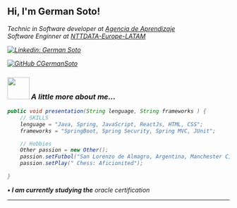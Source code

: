 <h2> Hi, I'm German Soto!</h2>

<p><em>Technic in Software developer at <a href="https://agenciadeaprendizaje.bue.edu.ar/">Agencia de Aprendizaje</a>
</br>Software Enginner at <a href="https://es.nttdata.com/">NTTDATA-Europe-LATAM</a><img 
</em></p>

[![Linkedin: German Soto](https://img.shields.io/badge/-CGermanSoto-blue?style=flat-square&logo=Linkedin&logoColor=white&link=https://www.linkedin.com/in/ger-developer/)](https://www.linkedin.com/in/ger-developer/)

[![GitHub CGermanSoto](https://img.shields.io/github/followers/CGermanSoto?label=follow&style=social)](https://github.com/CGermanSoto)


### <img src="https://media.giphy.com/media/v1.Y2lkPTc5MGI3NjExODMwNzI3M2IwY2EzMTBmOWMwYmEyOWUwMjE5OWE3YTkzOTNmMTE0NiZjdD1z/jaXD9S1ZhUx2pGmPB5/giphy.gif" width="50"> A little more about me...  

```java
public void presentation(String lenguage, String frameworks ) {
    // SKILLS
    lenguage = "Java, Spring, JavaScript, ReactJs, HTML, CSS";
    frameworks = "SpringBoot, Spring Security, Spring MVC, JUnit";

    // Hobbies
    Other passion = new Other();
    passion.setFutbol("San Lorenzo de Almagro, Argentina, Manchester City, Barcelona");
    passion.setPlay(" Chess: Aficionited");
              
}
```

<b>• I am currently studying the</b> <em>oracle certification </em>

---
